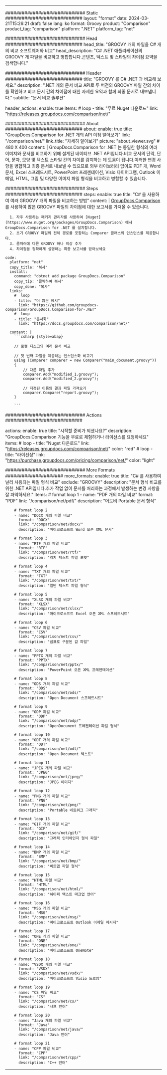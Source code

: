 
---
############################# Static ############################
layout: "format"
date:  2024-03-21T15:26:21
draft: false
lang: ko
format: Groovy
product: "Comparison"
product_tag: "comparison"
platform: ".NET"
platform_tag: "net"

############################# Head ############################
head_title: "GROOVY 개의 파일을 C# 개의 비교 소프트웨어와 비교"
head_description: "C# .NET 애플리케이션의 GROOVY 개 파일을 비교하고 병합합니다.콘텐츠, 텍스트 및 스타일의 차이점 요약을 검색합니다."

############################# Header ############################
title: "GROOVY 를 C# .NET 과 비교해 보세요." 
description: ".NET 개의 문서 비교 API로 두 버전의 GROOVY 파일 간의 차이를 확인하고 비교 문서 간의 차이점에 대한 자세한 요약과 함께 최종 문서로 내보냅니다."
subtitle: "문서 비교 솔루션" 

header_actions:
  enable: true
  items:
    #  loop
    - title: "무료 Nuget 다운로드"
      link: "https://releases.groupdocs.com/comparison/net/"
      
############################# About ############################
about:
    enable: true
    title: "GroupDocs.Comparison for .NET 개의 API 이점 알아보기"
    link: "/comparison/net/"
    link_title: "자세히 알아보기"
    picture: "about_viewer.svg" # 480 X 400
    content: |
       GroupDocs.Comparison for .NET 는 동일한 형식의 여러 이미지와 문서를 비교하기 위해 설계된 네이티브 .NET API입니다.비교 문서의 단락, 단어, 문자, 모양 및 텍스트 스타일 간의 차이를 감지하는 데 도움이 됩니다.이러한 변경 사항을 병합하고 최종 문서로 내보낼 수 있으므로 외부 라이브러리 없이도 PDF 개, Word 문서, Excel 스프레드시트, PowerPoint 프레젠테이션, Visio 다이어그램, Outlook 이메일, HTML, 그림 및 다양한 이미지 파일 형식을 비교하고 병합할 수 있습니다.

############################# Steps ############################
steps:
    enable: true
    title: "C# 을 사용하여 여러 GROOVY 개의 파일을 비교하는 방법"
    content: |
      [GroupDocs.Comparison](https://products.groupdocs.com/comparison/net/) 를 사용하여 많은 GROOVY 파일의 차이점에 대한 보고서를 가져올 수 있습니다.
      
      1. 자주 사용하는 패키지 관리자를 사용하여 [Nuget](https://www.nuget.org/packages/GroupDocs.Comparison) 에서 GroupDocs.Comparison for .NET 를 설치합니다.
      2. 초기 GROOVY 파일의 전체 경로를 포함하는 Comparer 클래스의 인스턴스를 제공합니다.
      3. 콤퍼러에 다른 GROOVY 하나 이상 추가
      4. 차이점을 정확하게 설명하는 최종 보고서를 받아보세요
   
    code:
      platform: "net"
      copy_title: "복사"
      install:
        command: "dotnet add package GroupDocs.Comparison"
        copy_tip: "클릭하여 복사"
        copy_done: "복사"
      links:
        #  loop
        - title: "더 많은 예시"
          link: "https://github.com/groupdocs-comparison/GroupDocs.Comparison-for-.NET"
        #  loop
        - title: "문서화"
          link: "https://docs.groupdocs.com/comparison/net/"
          
      content: |
        ```csharp {style=abap}

        // 로컬 디스크의 여러 문서 비교

        // 첫 번째 파일을 제공하는 인스턴스화 비교기
        using (Comparer comparer = new Comparer("main_document.groovy"))
        {
            // 다른 파일 추가
        	comparer.Add("modified_1.groovy");
            comparer.Add("modified_2.groovy");

            // 지정된 이름의 결과 파일 가져오기
            comparer.Compare("report.groovy"); 
        }
        
        ```            

############################# Actions ############################

actions:
  enable: true
  title: "시작할 준비가 되셨나요?"
  description: "GroupDocs.Comparison 기능을 무료로 체험하거나 라이선스를 요청하세요"
  items:
    #  loop
    - title: "Nuget 다운로드"
      link: "https://releases.groupdocs.com/comparison/net/"
      color: "red"
        #  loop
    - title: "라이선싱"
      link: "https://purchase.groupdocs.com/pricing/comparison/net/"
      color: "light"


############################# More Formats #####################
more_formats:
    enable: true
    title: "C# 를 사용하여 널리 사용되는 파일 형식 비교"
    exclude: "GROOVY"
    description: "문서 형식 비교를 위한 .NET API입니다.추가 작업 없이 문서를 처리하는 과정에서 발생하는 변경 사항을 잘 파악하세요."
    items: 
        # format loop 1
        - name: "PDF 개의 파일 비교"
          format: "PDF"
          link: "/comparison/net/pdf/"
          description: "어도비 Portable 문서 형식"

        # format loop 2
        - name: "DOCX 개의 파일 비교"
          format: "DOCX"
          link: "/comparison/net/docx/"
          description: "마이크로소프트 Word 오픈 XML 문서"

        # format loop 3
        - name: "RTF 개의 파일 비교"
          format: "RTF"
          link: "/comparison/net/rtf/"
          description: "리치 텍스트 파일 포맷"

        # format loop 4
        - name: "TXT 개의 파일 비교"
          format: "TXT"
          link: "/comparison/net/txt/"
          description: "일반 텍스트 파일 형식"

        # format loop 5
        - name: "XLSX 개의 파일 비교"
          format: "XLSX"
          link: "/comparison/net/xlsx/"
          description: "마이크로소프트 Excel 오픈 XML 스프레드시트"

        # format loop 6
        - name: "CSV 파일 비교"
          format: "CSV"
          link: "/comparison/net/csv/"
          description: "쉼표로 구분된 값 파일"

        # format loop 7
        - name: "PPTX 개의 파일 비교"
          format: "PPTX"
          link: "/comparison/net/pptx/"
          description: "PowerPoint 오픈 XML 프레젠테이션"

        # format loop 8
        - name: "ODS 개의 파일 비교"
          format: "ODS"
          link: "/comparison/net/ods/"
          description: "Open Document 스프레드시트"

        # format loop 9
        - name: "ODP 파일 비교"
          format: "ODP"
          link: "/comparison/net/odp/"
          description: "OpenDocument 프레젠테이션 파일 형식"

        # format loop 10
        - name: "ODT 개의 파일 비교"
          format: "ODT"
          link: "/comparison/net/odt/"
          description: "Open Document 텍스트"

        # format loop 11
        - name: "JPEG 개의 파일 비교"
          format: "JPEG"
          link: "/comparison/net/jpeg/"
          description: "JPEG 이미지"

        # format loop 12
        - name: "PNG 개의 파일 비교"
          format: "PNG"
          link: "/comparison/net/png/"
          description: "Portable 네트워크 그래픽"

        # format loop 13
        - name: "GIF 개의 파일 비교"
          format: "GIF"
          link: "/comparison/net/gif/"
          description: "그래픽 인터체인지 형식 파일"

        # format loop 14
        - name: "BMP 개의 파일 비교"
          format: "BMP"
          link: "/comparison/net/bmp/"
          description: "비트맵 파일 형식"

        # format loop 15
        - name: "HTML 파일 비교"
          format: "HTML"
          link: "/comparison/net/html/"
          description: "하이퍼 텍스트 마크업 언어"

        # format loop 16
        - name: "MSG 개의 파일 비교"
          format: "MSG"
          link: "/comparison/net/msg/"
          description: "마이크로소프트 Outlook 이메일 메시지"

        # format loop 17
        - name: "ONE 개의 파일 비교"
          format: "ONE"
          link: "/comparison/net/one/"
          description: "마이크로소프트 OneNote"

        # format loop 18
        - name: "VSDX 개의 파일 비교"
          format: "VSDX"
          link: "/comparison/net/vsdx/"
          description: "마이크로소프트 Visio 드로잉"

        # format loop 19
        - name: "CS 파일 비교"
          format: "CS"
          link: "/comparison/net/cs/"
          description: "샤프 언어"

        # format loop 20
        - name: "Java 개의 파일 비교"
          format: "Java"
          link: "/comparison/net/java/"
          description: "Java 언어"
          
        # format loop 21
        - name: "CPP 파일 비교"
          format: "CPP"
          link: "/comparison/net/cpp/"
          description: "C++ 언어"
---